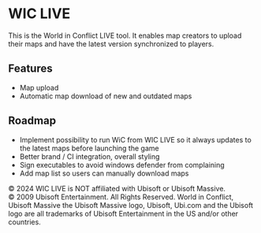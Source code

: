 # WIC LIVE

This is the World in Conflict LIVE tool. It enables map creators to upload their maps and have the latest version synchronized to players.

## Features
- Map upload
- Automatic map download of new and outdated maps

## Roadmap
- Implement possibility to run WiC from WIC LIVE so it always updates to the latest maps before launching the game
- Better brand / CI integration, overall styling
- Sign executables to avoid windows defender from complaining
- Add map list so users can manually download maps


© 2024 WIC LIVE is NOT affiliated with Ubisoft or Ubisoft Massive.\
© 2009 Ubisoft Entertainment. All Rights Reserved. World in Conflict, Ubisoft Massive the Ubisoft Massive logo, Ubisoft, Ubi.com and the Ubisoft logo are all trademarks of Ubisoft Entertainment in the US and/or other countries.